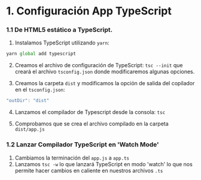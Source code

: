 
# 1. Configuración App TypeScript

### 1.1 De HTML5 estático a TypeScript.
1. Instalamos TypeScript utilizando ```yarn```: 
```javascript
yarn global add typescript
```

2. Creamos el archivo de configuración de TypeScript:
    ```tsc --init``` que creará el archivo ```tsconfig.json``` donde modificaremos algunas opciones.

3. Creamos la carpeta ```dist``` y modificamos la opción de salida del copilador en el ```tsconfig.json```:
```javascript
"outDir": "dist"
```

4. Lanzamos el compilador de Typescript desde la consola: ```tsc```

5. Comprobamos que se crea el archivo compilado en la carpeta ```dist/app.js```

### 1.2 Lanzar Compilador TypeScript en 'Watch Mode'
1. Cambiamos la terminación del ```app.js``` a ```app.ts```
2. Lanzamos ```tsc -w``` lo que lanzará TypeScript en modo 'watch' lo que nos permite hacer cambios en caliente en nuestros archivos ```.ts```